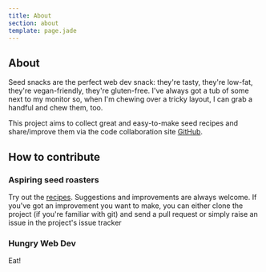```yaml
---
title: About
section: about
template: page.jade
---
```


About
---

Seed snacks are the perfect web dev snack: they're tasty, they're low-fat, they're vegan-friendly, they're gluten-free. I've always got a tub of some next to my monitor so, when I'm chewing over a tricky layout, I can grab a handful and chew them, too.

This project aims to collect great and easy-to-make seed recipes and share/improve them via the code collaboration site [GitHub](https://github.com/).

How to contribute
---

### Aspiring seed roasters

Try out the [recipes](recipes.html). Suggestions and improvements are always welcome. If you've got an improvement you want to make, you can either clone the project (if you're familiar with git) and send a pull request or simply raise an issue in the project's issue tracker

### Hungry Web Dev

Eat!